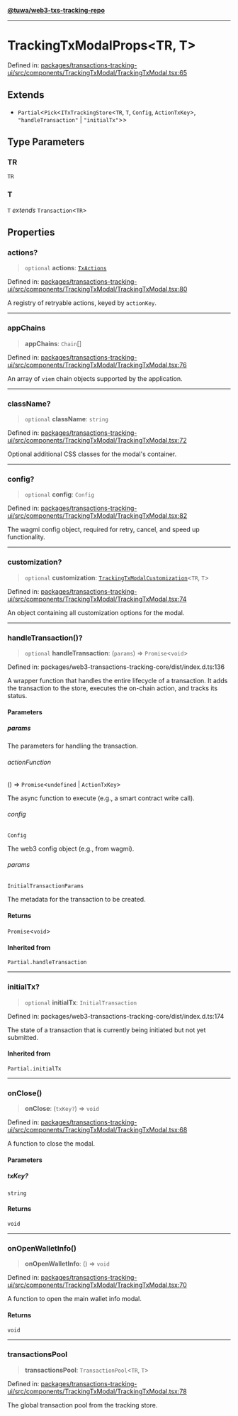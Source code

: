 [**@tuwa/web3-txs-tracking-repo**](../../../README.md)

***

# TrackingTxModalProps\<TR, T\>

Defined in: [packages/transactions-tracking-ui/src/components/TrackingTxModal/TrackingTxModal.tsx:65](https://github.com/TuwaIO/web3-transactions-tracking/blob/770740dda3d4574741c78576c8d447a8659b112f/packages/transactions-tracking-ui/src/components/TrackingTxModal/TrackingTxModal.tsx#L65)

## Extends

- `Partial`\<`Pick`\<`ITxTrackingStore`\<`TR`, `T`, `Config`, `ActionTxKey`\>, `"handleTransaction"` \| `"initialTx"`\>\>

## Type Parameters

### TR

`TR`

### T

`T` *extends* `Transaction`\<`TR`\>

## Properties

### actions?

> `optional` **actions**: [`TxActions`](../type-aliases/TxActions.md)

Defined in: [packages/transactions-tracking-ui/src/components/TrackingTxModal/TrackingTxModal.tsx:80](https://github.com/TuwaIO/web3-transactions-tracking/blob/770740dda3d4574741c78576c8d447a8659b112f/packages/transactions-tracking-ui/src/components/TrackingTxModal/TrackingTxModal.tsx#L80)

A registry of retryable actions, keyed by `actionKey`.

***

### appChains

> **appChains**: `Chain`[]

Defined in: [packages/transactions-tracking-ui/src/components/TrackingTxModal/TrackingTxModal.tsx:76](https://github.com/TuwaIO/web3-transactions-tracking/blob/770740dda3d4574741c78576c8d447a8659b112f/packages/transactions-tracking-ui/src/components/TrackingTxModal/TrackingTxModal.tsx#L76)

An array of `viem` chain objects supported by the application.

***

### className?

> `optional` **className**: `string`

Defined in: [packages/transactions-tracking-ui/src/components/TrackingTxModal/TrackingTxModal.tsx:72](https://github.com/TuwaIO/web3-transactions-tracking/blob/770740dda3d4574741c78576c8d447a8659b112f/packages/transactions-tracking-ui/src/components/TrackingTxModal/TrackingTxModal.tsx#L72)

Optional additional CSS classes for the modal's container.

***

### config?

> `optional` **config**: `Config`

Defined in: [packages/transactions-tracking-ui/src/components/TrackingTxModal/TrackingTxModal.tsx:82](https://github.com/TuwaIO/web3-transactions-tracking/blob/770740dda3d4574741c78576c8d447a8659b112f/packages/transactions-tracking-ui/src/components/TrackingTxModal/TrackingTxModal.tsx#L82)

The wagmi config object, required for retry, cancel, and speed up functionality.

***

### customization?

> `optional` **customization**: [`TrackingTxModalCustomization`](../type-aliases/TrackingTxModalCustomization.md)\<`TR`, `T`\>

Defined in: [packages/transactions-tracking-ui/src/components/TrackingTxModal/TrackingTxModal.tsx:74](https://github.com/TuwaIO/web3-transactions-tracking/blob/770740dda3d4574741c78576c8d447a8659b112f/packages/transactions-tracking-ui/src/components/TrackingTxModal/TrackingTxModal.tsx#L74)

An object containing all customization options for the modal.

***

### handleTransaction()?

> `optional` **handleTransaction**: (`params`) => `Promise`\<`void`\>

Defined in: packages/web3-transactions-tracking-core/dist/index.d.ts:136

A wrapper function that handles the entire lifecycle of a transaction.
It adds the transaction to the store, executes the on-chain action, and tracks its status.

#### Parameters

##### params

The parameters for handling the transaction.

###### actionFunction

() => `Promise`\<`undefined` \| `ActionTxKey`\>

The async function to execute (e.g., a smart contract write call).

###### config

`Config`

The web3 config object (e.g., from wagmi).

###### params

`InitialTransactionParams`

The metadata for the transaction to be created.

#### Returns

`Promise`\<`void`\>

#### Inherited from

`Partial.handleTransaction`

***

### initialTx?

> `optional` **initialTx**: `InitialTransaction`

Defined in: packages/web3-transactions-tracking-core/dist/index.d.ts:174

The state of a transaction that is currently being initiated but not yet submitted.

#### Inherited from

`Partial.initialTx`

***

### onClose()

> **onClose**: (`txKey?`) => `void`

Defined in: [packages/transactions-tracking-ui/src/components/TrackingTxModal/TrackingTxModal.tsx:68](https://github.com/TuwaIO/web3-transactions-tracking/blob/770740dda3d4574741c78576c8d447a8659b112f/packages/transactions-tracking-ui/src/components/TrackingTxModal/TrackingTxModal.tsx#L68)

A function to close the modal.

#### Parameters

##### txKey?

`string`

#### Returns

`void`

***

### onOpenWalletInfo()

> **onOpenWalletInfo**: () => `void`

Defined in: [packages/transactions-tracking-ui/src/components/TrackingTxModal/TrackingTxModal.tsx:70](https://github.com/TuwaIO/web3-transactions-tracking/blob/770740dda3d4574741c78576c8d447a8659b112f/packages/transactions-tracking-ui/src/components/TrackingTxModal/TrackingTxModal.tsx#L70)

A function to open the main wallet info modal.

#### Returns

`void`

***

### transactionsPool

> **transactionsPool**: `TransactionPool`\<`TR`, `T`\>

Defined in: [packages/transactions-tracking-ui/src/components/TrackingTxModal/TrackingTxModal.tsx:78](https://github.com/TuwaIO/web3-transactions-tracking/blob/770740dda3d4574741c78576c8d447a8659b112f/packages/transactions-tracking-ui/src/components/TrackingTxModal/TrackingTxModal.tsx#L78)

The global transaction pool from the tracking store.
